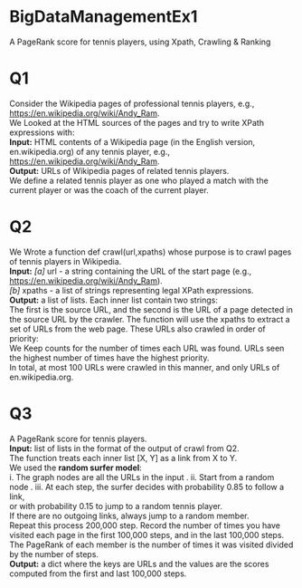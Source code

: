 # BigDataManagementEx1
A PageRank score for tennis players, using Xpath, Crawling &amp; Ranking
# Q1
Consider the Wikipedia pages of professional tennis players, e.g., https://en.wikipedia.org/wiki/Andy_Ram.   
We Looked at the HTML sources of the pages and try to write XPath expressions with:  
**Input:** HTML contents of a Wikipedia page (in the English version, en.wikipedia.org) of any tennis player, e.g., https://en.wikipedia.org/wiki/Andy_Ram.  
**Output:** URLs of Wikipedia pages of related tennis players.  
We define a related tennis player as one who played a match with the current player or was the coach of the current player.  
 
     
# Q2  
We Wrote a function def crawl(url,xpaths) whose purpose is to crawl pages of tennis players in Wikipedia.  
**Input:** *[a]* url - a string containing the URL of the start page (e.g., https://en.wikipedia.org/wiki/Andy_Ram).  
*[b]* xpaths - a list of strings representing legal XPath expressions.  
**Output:** a list of lists. Each inner list contain two strings:  
The first is the source URL, and the second is the URL of a page detected in the source URL by the crawler. 
The function will use the xpaths to extract a set of URLs from the web page.
These URLs also crawled in order of priority:  
We Keep counts for the number of times each URL was found. URLs seen the highest number of times have the highest priority.  
In total, at most 100 URLs were crawled in this manner, and only URLs of en.wikipedia.org.

# Q3
A PageRank score for tennis players.  
**Input:** list of lists in the format of the output of crawl from Q2.  
The function treats each inner list [X, Y] as a link from X to Y.  
We used the **random surfer model**:  
i. The graph nodes are all the URLs in the input . 
ii. Start from a random node . 
iii. At each step, the surfer decides with probability 0.85 to follow a link,  
or with probability 0.15 to jump to a random tennis player.  
If there are no outgoing links, always jump to a random member.  
Repeat this process 200,000 step. Record the number of times you have visited each page in the first 100,000 steps, and in the last 100,000 steps.  
The PageRank of each member is the number of times it was visited divided by the number of steps.  
**Output:** a dict where the keys are URLs and the values are the scores computed from the first and last 100,000 steps.  
